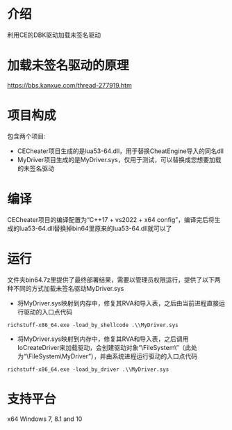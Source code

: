 # 介绍
利用CE的DBK驱动加载未签名驱动

# 加载未签名驱动的原理
https://bbs.kanxue.com/thread-277919.htm

# 项目构成
包含两个项目:
* CECheater项目生成的是lua53-64.dll，用于替换CheatEngine导入的同名dll
* MyDriver项目生成的是MyDriver.sys，仅用于测试，可以替换成您想要加载的未签名驱动

# 编译
CECheater项目的编译配置为“C++17 + vs2022 + x64 config”，编译完后将生成的lua53-64.dll替换掉bin64里原来的lua53-64.dll就可以了

# 运行
文件夹bin64.7z里提供了最终部署结果，需要以管理员权限运行，提供了以下两种不同的方式加载未签名驱动MyDriver.sys
* 将MyDriver.sys映射到内存中，修复其RVA和导入表，之后由当前进程直接运行驱动的入口点代码
```
richstuff-x86_64.exe -load_by_shellcode .\\MyDriver.sys
```
* 将MyDriver.sys映射到内存中，修复其RVA和导入表，之后调用IoCreateDriver来加载驱动，会创建驱动对象“\\FileSystem\\<Driver Name>”（此处为“\\FileSystem\\MyDriver”），并由系统进程运行驱动的入口点代码
```
richstuff-x86_64.exe -load_by_driver .\\MyDriver.sys
```

# 支持平台
x64 Windows 7, 8.1 and 10
